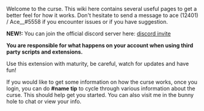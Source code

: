 Welcome to the curse. This wiki here contains several useful pages to get a better feel for how it works.
Don't hesitate to send a message to ace (12401) / Ace__#5558 if you encounter issues or if you have suggestion.

**NEW!:** You can join the official discord server here:  [discord invite](https://discord.gg/9dtkVFP)

**You are responsible for what happens on your account when using third party scripts and extensions.**

Use this extension with maturity, be careful, watch for updates and have fun!

If you would like to get some information on how the curse works, once you login, you can do **#name tip** to cycle through various information about the curse. This should help get you started. You can also visit me in the bunny hole to chat or view your info.